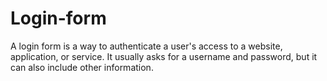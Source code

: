 # Login-form
A login form is a way to authenticate a user's access to a website, application, or service. It usually asks for a username and password, but it can also include other information. 
